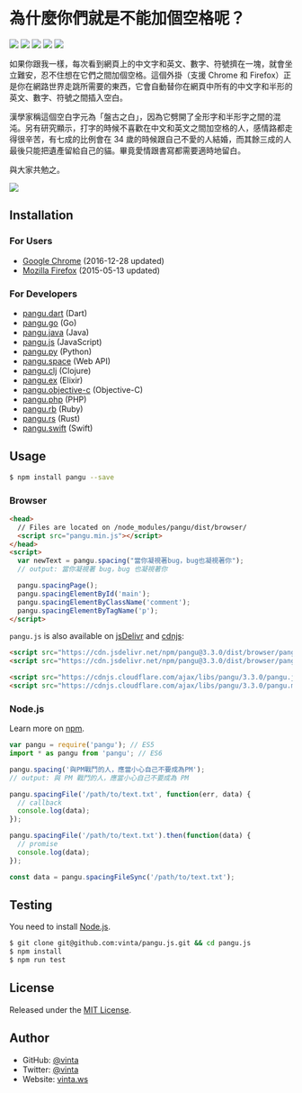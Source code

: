 # 為什麼你們就是不能加個空格呢？

[![](https://data.jsdelivr.com/v1/package/npm/pangu/badge)](https://www.jsdelivr.com/package/npm/pangu)
[![](https://img.shields.io/travis/vinta/pangu.js.svg?style=flat-square)](https://travis-ci.org/vinta/pangu.js)
[![](https://img.shields.io/codecov/c/github/vinta/pangu.js/master.svg?style=flat-square)](https://codecov.io/github/vinta/pangu.js)
[![](https://img.shields.io/npm/v/pangu.svg?style=flat-square)](https://www.npmjs.com/package/pangu)
[![](https://img.shields.io/badge/made%20with-%e2%9d%a4-ff69b4.svg?style=flat-square)](https://vinta.ws/code/)

如果你跟我一樣，每次看到網頁上的中文字和英文、數字、符號擠在一塊，就會坐立難安，忍不住想在它們之間加個空格。這個外掛（支援 Chrome 和 Firefox）正是你在網路世界走跳所需要的東西，它會自動替你在網頁中所有的中文字和半形的英文、數字、符號之間插入空白。

漢學家稱這個空白字元為「盤古之白」，因為它劈開了全形字和半形字之間的混沌。另有研究顯示，打字的時候不喜歡在中文和英文之間加空格的人，感情路都走得很辛苦，有七成的比例會在 34 歲的時候跟自己不愛的人結婚，而其餘三成的人最後只能把遺產留給自己的貓。畢竟愛情跟書寫都需要適時地留白。

與大家共勉之。

[![](https://developer.chrome.com/webstore/images/ChromeWebStore_BadgeWBorder_v2_340x96.png)](https://chrome.google.com/webstore/detail/paphcfdffjnbcgkokihcdjliihicmbpd)

## Installation

### For Users

- [Google Chrome](https://chrome.google.com/webstore/detail/paphcfdffjnbcgkokihcdjliihicmbpd) (2016-12-28 updated)
- [Mozilla Firefox](https://github.com/vinta/pangu.js/raw/master/browser_extensions/firefox/paranoid-auto-spacing.user.js) (2015-05-13 updated)

### For Developers

- [pangu.dart](https://github.com/SemonCat/pangu.dart) (Dart)
- [pangu.go](https://github.com/vinta/pangu) (Go)
- [pangu.java](https://github.com/vinta/pangu.java) (Java)
- [pangu.js](https://github.com/vinta/pangu.js) (JavaScript)
- [pangu.py](https://github.com/vinta/pangu.py) (Python)
- [pangu.space](https://github.com/vinta/pangu.space) (Web API)
- [pangu.clj](https://github.com/coldnew/pangu.clj) (Clojure)
- [pangu.ex](https://github.com/cataska/pangu.ex) (Elixir)
- [pangu.objective-c](https://github.com/Cee/pangu.objective-c) (Objective-C)
- [pangu.php](https://github.com/Kunr/pangu.php) (PHP)
- [pangu.rb](https://github.com/dlackty/pangu.rb) (Ruby)
- [pangu.rs](https://github.com/airt/pangu.rs) (Rust)
- [pangu.swift](https://github.com/X140Yu/pangu.Swift) (Swift)

## Usage

```bash
$ npm install pangu --save
```

### Browser

```html
<head>
  // Files are located on /node_modules/pangu/dist/browser/
  <script src="pangu.min.js"></script>
</head>
<script>
  var newText = pangu.spacing("當你凝視著bug，bug也凝視著你");
  // output: 當你凝視著 bug，bug 也凝視著你

  pangu.spacingPage();
  pangu.spacingElementById('main');
  pangu.spacingElementByClassName('comment');
  pangu.spacingElementByTagName('p');
</script>
```

`pangu.js` is also available on [jsDelivr](https://www.jsdelivr.com/package/npm/pangu) and [cdnjs](https://cdnjs.com/libraries/pangu):

```html
<script src="https://cdn.jsdelivr.net/npm/pangu@3.3.0/dist/browser/pangu.js"></script>
<script src="https://cdn.jsdelivr.net/npm/pangu@3.3.0/dist/browser/pangu.min.js"></script>

<script src="https://cdnjs.cloudflare.com/ajax/libs/pangu/3.3.0/pangu.js"></script>
<script src="https://cdnjs.cloudflare.com/ajax/libs/pangu/3.3.0/pangu.min.js"></script>
```

### Node.js

Learn more on [npm](https://www.npmjs.com/package/pangu).

```js
var pangu = require('pangu'); // ES5
import * as pangu from 'pangu'; // ES6

pangu.spacing('與PM戰鬥的人，應當小心自己不要成為PM');
// output: 與 PM 戰鬥的人，應當小心自己不要成為 PM

pangu.spacingFile('/path/to/text.txt', function(err, data) {
  // callback
  console.log(data);
});

pangu.spacingFile('/path/to/text.txt').then(function(data) {
  // promise
  console.log(data);
});

const data = pangu.spacingFileSync('/path/to/text.txt');
```

## Testing

You need to install [Node.js](https://vinta.ws/code/install-node-js-via-nvm.html).

```bash
$ git clone git@github.com:vinta/pangu.js.git && cd pangu.js
$ npm install
$ npm run test
```

## License

Released under the [MIT License](https://opensource.org/licenses/MIT).

## Author

- GitHub: [@vinta](https://github.com/vinta)
- Twitter: [@vinta](https://twitter.com/vinta)
- Website: [vinta.ws](https://vinta.ws/code/)
